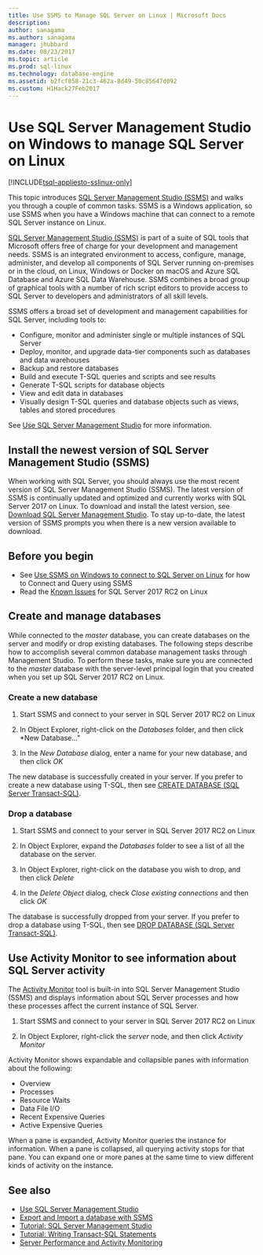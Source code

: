 ```yaml
---
title: Use SSMS to Manage SQL Server on Linux | Microsoft Docs
description: 
author: sanagama 
ms.author: sanagama 
manager: jhubbard
ms.date: 08/23/2017
ms.topic: article
ms.prod: sql-linux
ms.technology: database-engine
ms.assetid: b2fcf858-21c3-462a-8d49-50c85647d092
ms.custom: H1Hack27Feb2017
---
```

# Use SQL Server Management Studio on Windows to manage SQL Server on Linux

[!INCLUDE[tsql-appliesto-sslinux-only](../includes/tsql-appliesto-sslinux-only.md)]

This topic introduces [SQL Server Management Studio (SSMS)](/sql-docs/docs/ssms/sql-server-management-studio-ssms) and walks you through a couple of common tasks. SSMS is a Windows application, so use SSMS when you have a Windows machine that can connect to a remote SQL Server instance on Linux.

[SQL Server Management Studio (SSMS)](/sql-docs/docs/ssms/sql-server-management-studio-ssms) is part of a suite of SQL tools that Microsoft offers free of charge for your development and management needs. SSMS is an integrated environment to access, configure, manage, administer, and develop all components of SQL Server running on-premises or in the cloud, on Linux, Windows or Docker on macOS and Azure SQL Database and Azure SQL Data Warehouse. SSMS combines a broad group of graphical tools with a number of rich script editors to provide access to SQL Server to developers and administrators of all skill levels.

SSMS offers a broad set of development and management capabilities for SQL Server, including tools to:

- Configure, monitor and administer single or multiple instances of SQL Server
- Deploy, monitor, and upgrade data-tier components such as databases and data warehouses
- Backup and restore databases
- Build and execute T-SQL queries and scripts and see results
- Generate T-SQL scripts for database objects
- View and edit data in databases
- Visually design T-SQL queries and database objects such as views, tables and stored procedures

See [Use SQL Server Management Studio](https://msdn.microsoft.com/en-us/library/ms174173.aspx) for more information.

## Install the newest version of SQL Server Management Studio (SSMS)

When working with SQL Server, you should always use the most recent version of SQL Server Management Studio (SSMS). The latest version of SSMS is continually updated and optimized and currently works with SQL Server 2017 on Linux. To download and install the latest version, see [Download SQL Server Management Studio](/sql-docs/docs/ssms/download-sql-server-management-studio-ssms). To stay up-to-date, the latest version of SSMS prompts you when there is a new version available to download. 

## Before you begin
- See [Use SSMS on Windows to connect to SQL Server on Linux](sql-server-linux-develop-use-ssms.md) for how to Connect and Query using SSMS
- Read the [Known Issues](sql-server-linux-release-notes.md) for SQL Server 2017 RC2 on Linux

## Create and manage databases
While connected to the *master* database, you can create databases on the server and modify or drop existing databases. The following steps describe how to accomplish several common database management tasks through Management Studio. To perform these tasks, make sure you are connected to the *master* database with the server-level principal login that you created when you set up SQL Server 2017 RC2 on Linux.

### Create a new database

1. Start SSMS and connect to your server in SQL Server 2017 RC2 on Linux

2. In Object Explorer, right-click on the *Databases* folder, and then click *New Database..."

3. In the *New Database* dialog, enter a name for your new database, and then click *OK*

The new database is successfully created in your server. If you prefer to create a new database using T-SQL, then see [CREATE DATABASE (SQL Server Transact-SQL)](/sql-docs/docs/t-sql/statements/create-database-sql-server-transact-sql).

### Drop a database

1. Start SSMS and connect to your server in SQL Server 2017 RC2 on Linux

2. In Object Explorer, expand the *Databases* folder to see a list of all the database on the server.

3. In Object Explorer, right-click on the database you wish to drop, and then click *Delete*

4. In the *Delete Object* dialog, check *Close existing connections* and then click *OK*

The database is successfully dropped from your server. If you prefer to drop a database using T-SQL, then see [DROP DATABASE (SQL Server Transact-SQL)](/sql-docs/docs/t-sql/statements/drop-database-transact-sql).

## Use Activity Monitor to see information about SQL Server activity

The [Activity Monitor](/sql-docs/docs/relational-databases/performance-monitor/activity-monitor) tool is built-in into SQL Server Management Studio (SSMS) and displays information about SQL Server processes and how these processes affect the current instance of SQL Server.

1. Start SSMS and connect to your server in SQL Server 2017 RC2 on Linux

2. In Object Explorer, right-click the *server* node, and then click *Activity Monitor*

Activity Monitor shows expandable and collapsible panes with information about the following:
- Overview
- Processes
- Resource Waits
- Data File I/O
- Recent Expensive Queries
- Active Expensive Queries

When a pane is expanded, Activity Monitor queries the instance for information. When a pane is collapsed, all querying activity stops for that pane. You can expand one or more panes at the same time to view different kinds of activity on the instance.

## See also
- [Use SQL Server Management Studio](https://msdn.microsoft.com/en-us/library/ms174173.aspx)
- [Export and Import a database with SSMS](sql-server-linux-migrate-ssms.md)
- [Tutorial: SQL Server Management Studio](https://msdn.microsoft.com/en-us/library/bb934498.aspx)
- [Tutorial: Writing Transact-SQL Statements](/sql-docs/docs/t-sql/tutorial-writing-transact-sql-statements)
- [Server Performance and Activity Monitoring](/sql-docs/docs/relational-databases/performance/server-performance-and-activity-monitoring)
